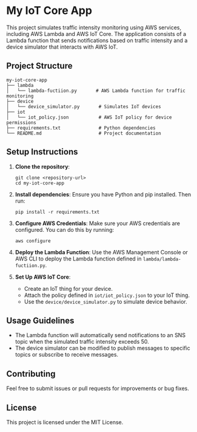 # My IoT Core App

This project simulates traffic intensity monitoring using AWS services, including AWS Lambda and AWS IoT Core. The application consists of a Lambda function that sends notifications based on traffic intensity and a device simulator that interacts with AWS IoT.

## Project Structure

```
my-iot-core-app
├── lambda
│   └── lambda-fuctiion.py       # AWS Lambda function for traffic monitoring
├── device
│   └── device_simulator.py       # Simulates IoT devices
├── iot
│   └── iot_policy.json           # AWS IoT policy for device permissions
├── requirements.txt              # Python dependencies
└── README.md                     # Project documentation
```

## Setup Instructions

1. **Clone the repository**:
   ```
   git clone <repository-url>
   cd my-iot-core-app
   ```

2. **Install dependencies**:
   Ensure you have Python and pip installed. Then run:
   ```
   pip install -r requirements.txt
   ```

3. **Configure AWS Credentials**:
   Make sure your AWS credentials are configured. You can do this by running:
   ```
   aws configure
   ```

4. **Deploy the Lambda Function**:
   Use the AWS Management Console or AWS CLI to deploy the Lambda function defined in `lambda/lambda-fuctiion.py`.

5. **Set Up AWS IoT Core**:
   - Create an IoT thing for your device.
   - Attach the policy defined in `iot/iot_policy.json` to your IoT thing.
   - Use the `device/device_simulator.py` to simulate device behavior.

## Usage Guidelines

- The Lambda function will automatically send notifications to an SNS topic when the simulated traffic intensity exceeds 50.
- The device simulator can be modified to publish messages to specific topics or subscribe to receive messages.

## Contributing

Feel free to submit issues or pull requests for improvements or bug fixes. 

## License

This project is licensed under the MIT License.